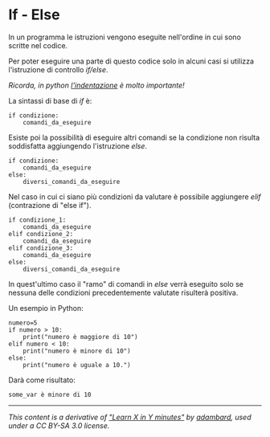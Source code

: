 # If - Else

In un programma le istruzioni vengono eseguite nell'ordine in cui sono scritte nel codice. 

Per poter eseguire una parte di questo codice solo in alcuni casi si utilizza l'istruzione di controllo  _if/else_.

_Ricorda, in python [l'indentazione](Indentation.md) è molto importante!_

La sintassi di base di _if_ è:

	if condizione:                                         
	    comandi_da_eseguire

Esiste poi la possibilità di eseguire altri comandi se la condizione non risulta soddisfatta aggiungendo l'istruzione _else_.

	if condizione:                                         
	    comandi_da_eseguire
    else:
        diversi_comandi_da_eseguire


Nel caso in cui ci siano più condizioni da valutare è possibile aggiungere _elif_ (contrazione di "else if").

	if condizione_1:                                         
	    comandi_da_eseguire
	elif condizione_2:                                         
	    comandi_da_eseguire
	elif condizione_3:                                         
	    comandi_da_eseguire
    else:
        diversi_comandi_da_eseguire

In quest'ultimo caso il "ramo" di comandi in _else_ verrà eseguito solo se nessuna delle condizioni precedentemente valutate risulterà positiva.


Un esempio in Python:

    numero=5                                         
    if numero > 10:
        print("numero è maggiore di 10")
    elif numero < 10:
        print("numero è minore di 10")
    else:
        print("numero è uguale a 10.")
    
Darà come risultato:

    some_var è minore di 10                                



---

_This content is a derivative of ["Learn X in Y minutes"](https://github.com/adambard/learnxinyminutes-docs) by [adambard](https://github.com/adambard), used under a CC BY-SA 3.0 license._
